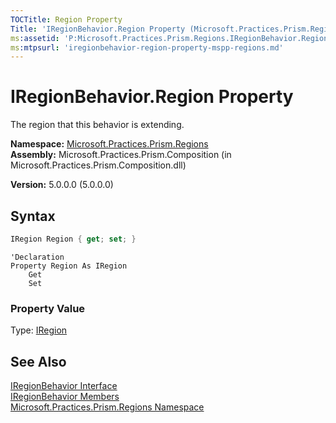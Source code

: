 ```yaml
---
TOCTitle: Region Property
Title: 'IRegionBehavior.Region Property (Microsoft.Practices.Prism.Regions)'
ms:assetid: 'P:Microsoft.Practices.Prism.Regions.IRegionBehavior.Region'
ms:mtpsurl: 'iregionbehavior-region-property-mspp-regions.md'
---
```


# IRegionBehavior.Region Property

The region that this behavior is extending.

**Namespace:** [Microsoft.Practices.Prism.Regions](/patterns-practices/reference/mspp-regions-namespace)  
**Assembly:** Microsoft.Practices.Prism.Composition (in Microsoft.Practices.Prism.Composition.dll)

**Version:** 5.0.0.0 (5.0.0.0)

## Syntax

```C#
IRegion Region { get; set; }
```

```VB
'Declaration
Property Region As IRegion
	Get
	Set
```

### Property Value

Type: [IRegion](/patterns-practices/reference/iregion-interface-mspp-regions)

## See Also

[IRegionBehavior Interface](/patterns-practices/reference/iregionbehavior-interface-mspp-regions)  
[IRegionBehavior Members](/patterns-practices/reference/iregionbehavior-members-mspp-regions)  
[Microsoft.Practices.Prism.Regions Namespace](/patterns-practices/reference/mspp-regions-namespace)<br/>